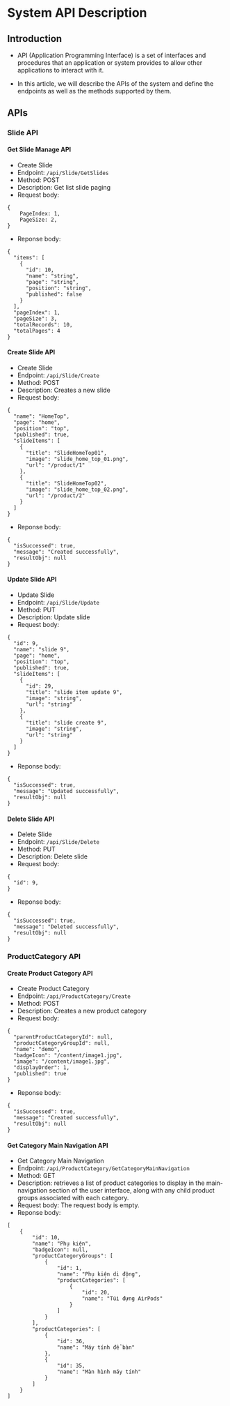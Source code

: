 # System API Description

## Introduction

- API (Application Programming Interface) is a set of interfaces and procedures that an application or system provides to allow other applications to interact with it.

- In this article, we will describe the APIs of the system and define the endpoints as well as the methods supported by them.

## APIs

### Slide API

#### Get Slide Manage API

- Create Slide
- Endpoint: `/api/Slide/GetSlides`
- Method: POST
- Description: Get list slide paging
- Request body: 
```
{
    PageIndex: 1,
    PageSize: 2,
}
```
- Reponse body:
```
{
  "items": [
    {
      "id": 10,
      "name": "string",
      "page": "string",
      "position": "string",
      "published": false
    }
  ],
  "pageIndex": 1,
  "pageSize": 3,
  "totalRecords": 10,
  "totalPages": 4
}
```

#### Create Slide API

- Create Slide
- Endpoint: `/api/Slide/Create`
- Method: POST
- Description: Creates a new slide
- Request body: 
```
{
  "name": "HomeTop",
  "page": "home",
  "position": "top",
  "published": true,
  "slideItems": [
    {
      "title": "SlideHomeTop01",
      "image": "slide_home_top_01.png",
      "url": "/product/1"
    },
    {
      "title": "SlideHomeTop02",
      "image": "slide_home_top_02.png",
      "url": "/product/2"
    }
  ]
}
```
- Reponse body:
```
{
  "isSuccessed": true,
  "message": "Created successfully",
  "resultObj": null
}
```

#### Update Slide API

- Update Slide
- Endpoint: `/api/Slide/Update`
- Method: PUT
- Description: Update slide
- Request body: 
```
{
  "id": 9,
  "name": "slide 9",
  "page": "home",
  "position": "top",
  "published": true,
  "slideItems": [
    {
      "id": 29,
      "title": "slide item update 9",
      "image": "string",
      "url": "string"
    },
    {
      "title": "slide create 9",
      "image": "string",
      "url": "string"
    }
  ]
}
```
- Reponse body:
```
{
  "isSuccessed": true,
  "message": "Updated successfully",
  "resultObj": null
}
```

#### Delete Slide API

- Delete Slide
- Endpoint: `/api/Slide/Delete`
- Method: PUT
- Description: Delete slide
- Request body: 
```
{
  "id": 9,
}
```
- Reponse body:
```
{
  "isSuccessed": true,
  "message": "Deleted successfully",
  "resultObj": null
}
```

### ProductCategory API

#### Create Product Category API

- Create Product Category
- Endpoint: `/api/ProductCategory/Create`
- Method: POST
- Description: Creates a new product category
- Request body: 
```
{
  "parentProductCategoryId": null,
  "productCategoryGroupId": null,
  "name": "demo",
  "badgeIcon": "/content/image1.jpg",
  "image": "/content/image1.jpg",
  "displayOrder": 1,
  "published": true
}
```
- Reponse body:
```
{
  "isSuccessed": true,
  "message": "Created successfully",
  "resultObj": null
}
```


#### Get Category Main Navigation API
- Get Category Main Navigation
- Endpoint: `/api/ProductCategory/GetCategoryMainNavigation`
- Method: GET
- Description: retrieves a list of product categories to display in the main-navigation section of the user interface, along with any child product groups associated with each category.
- Request body: The request body is empty.
- Reponse body:
```
[
    {
        "id": 10,
        "name": "Phụ kiện",
        "badgeIcon": null,
        "productCategoryGroups": [
            {
                "id": 1,
                "name": "Phụ kiện di động",
                "productCategories": [
                    {
                        "id": 20,
                        "name": "Túi đựng AirPods"
                    }
                ]
            }
        ],
        "productCategories": [
            {
                "id": 36,
                "name": "Máy tính để bàn"
            },
            {
                "id": 35,
                "name": "Màn hình máy tính"
            }
        ]
    }
]
```
